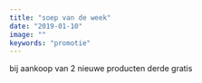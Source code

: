 ```yaml
---
title: "soep van de week"
date: "2019-01-10"
image: ""
keywords: "promotie"
---
```


bij aankoop van 2 nieuwe producten derde gratis
